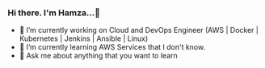 ### Hi there. I'm Hamza...👋


- 🔭 I’m currently working on Cloud and DevOps Engineer (AWS | Docker | Kubernetes | Jenkins | Ansible | Linux)
- 🌱 I’m currently learning AWS Services that I don't know.
- 💬 Ask me about anything that you want to learn

